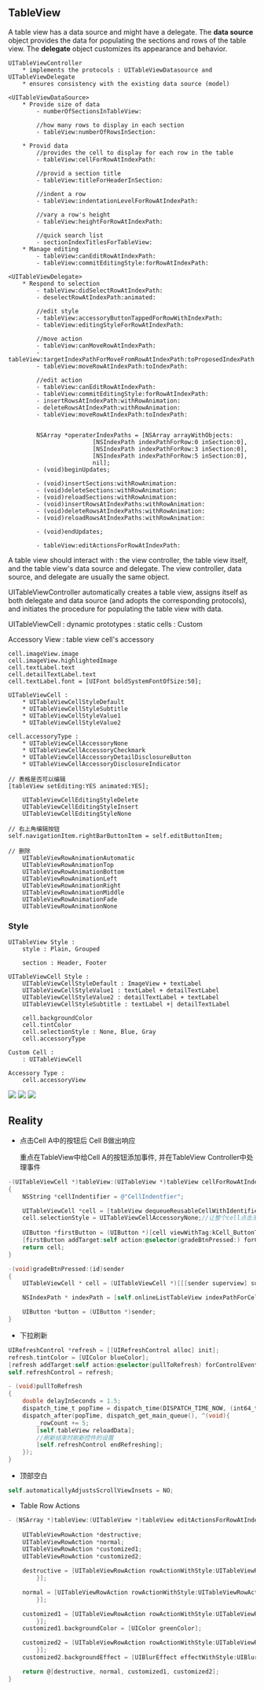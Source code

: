 ## TableView

A table view has a data source and might have a delegate. The **data source** object provides the data for populating the sections and rows of the table view. The **delegate** object customizes its appearance and behavior.

	UITableViewController
		* implements the protocols : UITableViewDatasource and UITableViewDelegate
		* ensures consistency with the existing data source (model)
	
	<UITableViewDataSource>
		* Provide size of data
			- numberOfSectionsInTableView:
			
			//how many rows to display in each section
			- tableView:numberOfRowsInSection: 
			
		* Provid data
			//provides the cell to display for each row in the table
			- tableView:cellForRowAtIndexPath: 

			//provid a section title
			- tableView:titleForHeaderInSection: 

			//indent a row
			- tableView:indentationLevelForRowAtIndexPath: 

			//vary a row's height
			- tableView:heightForRowAtIndexPath: 

			//quick search list
			- sectionIndexTitlesForTableView:			
		* Manage editing
			- tableView:canEditRowAtIndexPath:
			- tableView:commitEditingStyle:forRowAtIndexPath:
	
	<UITableViewDelegate>
		* Respond to selection 
			- tableView:didSelectRowAtIndexPath:
			- deselectRowAtIndexPath:animated:
			
			//edit style
			- tableView:accessoryButtonTappedForRowWithIndexPath:
			- tableView:editingStyleForRowAtIndexPath: 

			//move action
			- tableView:canMoveRowAtIndexPath:
			- tableView:targetIndexPathForMoveFromRowAtIndexPath:toProposedIndexPath:
			- tableView:moveRowAtIndexPath:toIndexPath:

			//edit action
			- tableView:canEditRowAtIndexPath:
			- tableView:commitEditingStyle:forRowAtIndexPath:
			- insertRowsAtIndexPath:withRowAnimation:
			- deleteRowsAtIndexPath:withRowAnimation:
			- tableView:moveRowAtIndexPath:toIndexPath:


			NSArray *operaterIndexPaths = [NSArray arrayWithObjects:
							[NSIndexPath indexPathForRow:0 inSection:0],
							[NSIndexPath indexPathForRow:3 inSection:0],
							[NSIndexPath indexPathForRow:5 inSection:0],
							nil];
			- (void)beginUpdates;
			- (void)insertSections:withRowAnimation:			- (void)deleteSections:withRowAnimation:			- (void)reloadSections:withRowAnimation:			- (void)insertRowsAtIndexPaths:withRowAnimation:			- (void)deleteRowsAtIndexPaths:withRowAnimation:			- (void)reloadRowsAtIndexPaths:withRowAnimation:
						- (void)endUpdates;

			- tableView:editActionsForRowAtIndexPath:
			

A table view should interact with : the view controller, the table view itself, and the table view's data source and delegate. The view controller, data source, and delegate are usually the same object.

UITableViewController automatically creates a table view, assigns itself as both delegate and data source (and adopts the corresponding protocols), and initiates the procedure for populating the table view with data.

UITableViewCell : dynamic prototypes : static cells : Custom

Accessory View : table view cell's accessory

	cell.imageView.image
	cell.imageView.highlightedImage
	cell.textLabel.text
	cell.detailTextLabel.text
	cell.textLabel.font = [UIFont boldSystemFontOfSize:50];
	
	UITableViewCell : 
		* UITableViewCellStyleDefault
		* UITableViewCellStyleSubtitle
		* UITableViewCellStyleValue1
		* UITableViewCellStyleValue2

	cell.accessoryType :
		* UITableViewCellAccessoryNone
		* UITableViewCellAccessoryCheckmark
		* UITableViewCellAccessoryDetailDisclosureButton
		* UITableViewCellAccessoryDisclosureIndicator

	// 表格是否可以编辑
	[tableView setEditing:YES animated:YES];
	
		UITableViewCellEditingStyleDelete
		UITableViewCellEditingStyleInsert
		UITableViewCellEditingStyleNone

	// 右上角编辑按钮
	self.navigationItem.rightBarButtonItem = self.editButtonItem;

	// 删除
		UITableViewRowAnimationAutomatic
		UITableViewRowAnimationTop
		UITableViewRowAnimationBottom
		UITableViewRowAnimationLeft
		UITableViewRowAnimationRight
		UITableViewRowAnimationMiddle
		UITableViewRowAnimationFade
		UITableViewRowAnimationNone


### Style

	UITableView Style :
		style : Plain, Grouped
		
		section : Header, Footer	
	
	UITableViewCell Style :
		UITableViewCellStyleDefault : ImageView + textLabel
		UITableViewCellStyleValue1 : textLabel + detailTextLabel
		UITableViewCellStyleValue2 : detailTextLabel + textLabel
		UITableViewCellStyleSubtitle : textLabel +| detailTextLabel
		
		cell.backgroundColor
		cell.tintColor
		cell.selectionStyle : None, Blue, Gray
		cell.accessoryType
		
	Custom Cell :
		: UITableViewCell
		
	Accessory Type :
		cell.accessoryView

![](MDImage/UITableViewController1.png)
![](MDImage/UITableViewController2.png)
![](MDImage/UITableViewControllerstyles.png)


## Reality

* 点击Cell A中的按钮后 Cell B做出响应

	重点在TableView中给Cell A的按钮添加事件, 并在TableView Controller中处理事件

```objectivec
-(UITableViewCell *)tableView:(UITableView *)tableView cellForRowAtIndexPath:(NSIndexPath *)indexPath
{
    NSString *cellIndentifier = @"CellIndentfier";

    UITableViewCell *cell = [tableView dequeueReusableCellWithIdentifier:cellIndentifier];//cell是在storyBoard里创建的，所以直接获取就好
    cell.selectionStyle = UITableViewCellAccessoryNone;//让整个cell点击无效果
    
    UIButton *firstButton = (UIButton *)[cell viewWithTag:kCell_ButtonTag_1];
    [firstButton addTarget:self action:@selector(gradeBtnPressed:) forControlEvents:UIControlEventTouchUpInside];
    return cell;
}

-(void)gradeBtnPressed:(id)sender
{
    UITableViewCell * cell = (UITableViewCell *)[[[sender superview] superview] superview];//根据button加在cell上的层次关系，一层层获取其所在的cell（我的层次关系是：cell-》ImageView—》Label-》Button，所以要获取三次取得cell）

    NSIndexPath * indexPath = [self.onlineListTableView indexPathForCell:cell];//获得cell所在的表格行row和section

    UIButton *button = (UIButton *)sender;
}
```

* 下拉刷新

```objectivec
UIRefreshControl *refresh = [[UIRefreshControl alloc] init];
refresh.tintColor = [UIColor blueColor];
[refresh addTarget:self action:@selector(pullToRefresh) forControlEvents:UIControlEventValueChanged];
self.refreshControl = refresh;

- (void)pullToRefresh  
{
	double delayInSeconds = 1.5;  
	dispatch_time_t popTime = dispatch_time(DISPATCH_TIME_NOW, (int64_t)(delayInSeconds * NSEC_PER_SEC));  
	dispatch_after(popTime, dispatch_get_main_queue(), ^(void){  
		_rowCount += 5;  
		[self.tableView reloadData];  
		//刷新结束时刷新控件的设置  
		[self.refreshControl endRefreshing];
	});  
}  
```

* 顶部空白

```objectivec
self.automaticallyAdjustsScrollViewInsets = NO;
```

* Table Row Actions

```objectivec
- (NSArray *)tableView:(UITableView *)tableView editActionsForRowAtIndexPath:(NSIndexPath *)indexPath {
    
    UITableViewRowAction *destructive;
    UITableViewRowAction *normal;
    UITableViewRowAction *customized1;
    UITableViewRowAction *customized2;

    destructive = [UITableViewRowAction rowActionWithStyle:UITableViewRowActionStyleDestructive title:@"dest" handler:^(UITableViewRowAction *action, NSIndexPath *indexPath) {
		}];

    normal = [UITableViewRowAction rowActionWithStyle:UITableViewRowActionStyleNormal title:@"norm" handler:^(UITableViewRowAction *action, NSIndexPath *indexPath) {
		}];

    customized1 = [UITableViewRowAction rowActionWithStyle:UITableViewRowActionStyleDefault title:@"cus1" handler:^(UITableViewRowAction *action, NSIndexPath *indexPath) {
		}];
    customized1.backgroundColor = [UIColor greenColor];

    customized2 = [UITableViewRowAction rowActionWithStyle:UITableViewRowActionStyleDefault title:@"cus2" handler:^(UITableViewRowAction *action, NSIndexPath *indexPath) {
		}];
    customized2.backgroundEffect = [UIBlurEffect effectWithStyle:UIBlurEffectStyleDark];

    return @[destructive, normal, customized1, customized2];
}
```